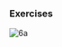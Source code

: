 ### Exercises

![6a](https://github.com/JeffKirui/html-css-learningcourse-2023/assets/64260549/063fb151-fbcd-4979-9362-b256e8d1c14e)

